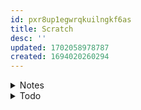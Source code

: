 ```yaml
---
id: pxr8up1egwrqkuilngkf6as
title: Scratch
desc: ''
updated: 1702058978787
created: 1694020260294
---
```


<!-- start of 'notes' section -->
<details>
    <summary>Notes</summary>

#
```mermaid
graph TD
    computing -->
    languages
    computing -->
    web-dev
        languages -->
        high-level
            high-level -->
            procedural
                procedural -->
                c
            high-level -->
            object-oriented
                object-oriented -->
                java
            high-level -->
            functional
                functional -->
                haskell
            high-level -->
            scripting
                scripting -->
                python
                scripting -->
                javascript
            high-level -->
            markup
                markup -->
                html
                markup -->
                markdown
                markup -->
                xml
            high-level -->
            stylesheet
                stylesheet -->
                css
            high-level -->
            query
                query -->
                sql
        languages -->
        low-level
            low-level -->
            assembly
               assembly -->
               x86
```

---
</details>
<!-- end of 'notes' section -->



<!-- start of 'todo' section -->
<details>
    <summary>Todo</summary>

#
1. [x] refactor computing hierarchy
    1. [x] refactor programming.languages to languages
    1. [x] add web-dev
    1. [x] add languages.low-level
    1. [x] refactor python to scripting.python
    1. [x] refactor javascript to scripting.javascript
    1. [x] add languages.high-level.
        1. [x] procedural
            1. [x] c
        1. [x] object-oriented
            1. [x] java
        1. [x] functional
            1. [x] haskell
        1. [x] markup
            1. [x] markdown
            1. [x] html
            1. [x] xml
        1. [x] stylesheet
            1. [x] css
        1. [x] query
            1. [x] sql
    1. [x] add languages.low-level.
        1. [x] assembly
            1. [x] x86

---
</details>
<!-- end of 'todo' section -->